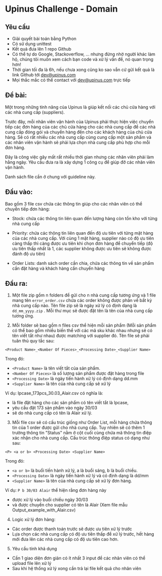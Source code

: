 # Upinus Challenge - Domain

## Yêu cầu
- Giải quyết bài toán bằng Python
- Có sử dụng unittest
- Kết quả đưa lên 1 repo Github
- Có thể tự do Google, Stackoverflow, ... nhưng đừng nhờ người khác làm hộ, chúng tôi muốn xem cách bạn code và xử lý vấn đề, nó quan trọng hơn!
- Thời gian tối đa là 6h, nếu chưa xong cũng ko sao vẫn cứ gửi kết quả là link Github tới dev@upinus.com
- Mọi thắc mắc có thể contact với dev@upinus.com trực tiếp

## Đề bài:
Một trong những tính năng của Upinus là giúp kết nối các chủ cửa hàng với các nhà cung cấp (suppliers).

Trước đây, mỗi nhân viên vận hành của Upinus phải thực hiện việc chuyển tiếp các đơn hàng của các chủ cửa hàng cho các nhà cung cấp để các nhà cung cấp đóng gói và chuyển hàng đến cho các khách hàng của chủ cửa hàng. Sẽ có rất nhiều các nhà cung cấp cùng cung cấp một sản phẩm và các nhân viên vận hành sẽ phải lựa chọn nhà cung cấp phù hợp cho mỗi đơn hàng.

Đây là công việc gây mất rất nhiều thời gian nhưng các nhân viên phải làm hằng ngày. Yêu cầu đưa ra là xây dựng 1 công cụ để giúp đỡ các nhân viên vận hành.

Danh sách file cần ở chung với guideline này.

## Đầu vào:
Bao gồm 3 file csv chứa các thông tin giúp cho các nhân viên có thể chuyển tiếp đơn hàng:

- Stock: chứa các thông tin liên quan đến lượng hàng còn tồn kho với từng nhà cung cấp

- Priority: chứa các thông tin liên quan đến độ ưu tiên với từng mặt hàng của các nhà cung cấp. Với cùng 1 mặt hàng, supplier nào có độ ưu tiên càng thấp thì càng được ưu tiên khi chọn đơn hàng để chuyển tiếp (độ ưu tiên thấp nhất là 1, các supplier không được ưu tiên sẽ không được đánh độ ưu tiên)

- Order Lists: danh sách order cần chia, chứa các thông tin về sản phẩm cần đặt hàng và khách hàng cần chuyển hàng


## Đầu ra:

1. Một file zip gồm n folders để gửi cho n nhà cung cấp tương ứng và 1 file mang tên `error_order.csv` chứa các order không được phân về bất kỳ nhà cung cấp nào. Tên file zip sẽ là ngày xử lý có định dạng là `dd_mm_yyyy.zip` . Mỗi thư mục sẽ được đặt tên là tên của nhà cung cấp tương ứng.

2. Mỗi folder sẽ bao gồm n files csv thể hiện mỗi sản phẩm (Mỗi sản phẩm có thể bao gồm nhiều biến thể với các mã sku khác nhau nhưng sẽ có tên viết tắt như nhau) được matching với supplier đó. Tên file sẽ phải tuân thủ quy tắc sau:

```
<Product Name>_<Number Of Pieces>_<Processing Date>_<Supplier Name>
```

Trong đó:
+ `<Product Name>` là tên viết tắt của sản phẩm.
+ `<Number Of Pieces>` là số lượng sản phẩm được đặt hàng trong file
+ `<Processing Date>` là ngày tiến hành xử lý có định dạng dd.mm
+ `<Supplier Name>` là tên của nhà cung cấp sẽ xử lý

Ví dụ: Ipcase_173pcs_30.03_Alair.csv có nghĩa là:
- là file đặt hàng cho các sản phẩm có tên viết tắt là Ipcase,
- yêu cầu đặt 173 sản phẩm vào ngày 30/03
- sẽ do nhà cung cấp có tên là Alair xử lý.

3. Mỗi file csv sẽ có cấu trúc giống như Order List, mỗi hàng chứa thông tin của 1 order được gửi cho nhà cung cấp. Tuy nhiên sẽ có thêm 1 trường thông tin "Status" nằm ở cột cuối cùng chứa mã thông tin điệp xác nhận cho nhà cung cấp. Cấu trúc thông điệp status có dạng như sau:

```
<P> <a or b> <Processing Date> <Supplier Name>
```

Trong đó:
- `<a or b>` là buổi tiến hành xử lý, a là buổi sáng, b là buổi chiều.
- `<Processing Date>` là ngày tiến hành xử lý và có định dạng là dd/mm
- `<Supplier Name>` là tên của nhà cung cấp sẽ xử lý đơn hàng.

Ví dụ:  `P b 30/03 Alair` thể hiện rằng đơn hàng này
- được xử lý vào buổi chiều ngày 30/03
- và được chuyển cho supplier có tên là Alair (Xem file mẫu Output_example_with_Alair.csv)

4. Logic xử lý đơn hàng:
- Các order được thanh toán trước sẽ được ưu tiên xử lý trước
- Lựa chọn các nhà cung cấp có độ ưu tiên thấp để xử lý trước, hết hàng mới đưa lên các nhà cung cấp có độ ưu tiên cao hơn.

5. Yêu cầu tính khả dụng
- Cần 1 giao diện đơn giản có ít nhất 3 input để các nhân viên có thể upload file lên xử lý
- Sau khi hệ thống xử lý xong cần trả lại file kết quả cho nhân viên
